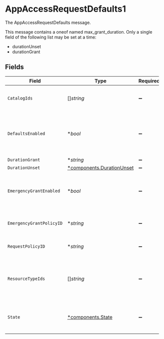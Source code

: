 # AppAccessRequestDefaults1

The AppAccessRequestDefaults message.

This message contains a oneof named max_grant_duration. Only a single field of the following list may be set at a time:
  - durationUnset
  - durationGrant



## Fields

| Field                                                                                    | Type                                                                                     | Required                                                                                 | Description                                                                              |
| ---------------------------------------------------------------------------------------- | ---------------------------------------------------------------------------------------- | ---------------------------------------------------------------------------------------- | ---------------------------------------------------------------------------------------- |
| `CatalogIds`                                                                             | []*string*                                                                               | :heavy_minus_sign:                                                                       | The request catalog ids for the app access request rule.                                 |
| `DefaultsEnabled`                                                                        | **bool*                                                                                  | :heavy_minus_sign:                                                                       | If true the app level request configuration will be applied to specified resource types. |
| `DurationGrant`                                                                          | **string*                                                                                | :heavy_minus_sign:                                                                       | N/A                                                                                      |
| `DurationUnset`                                                                          | [*components.DurationUnset](../../models/components/durationunset.md)                    | :heavy_minus_sign:                                                                       | N/A                                                                                      |
| `EmergencyGrantEnabled`                                                                  | **bool*                                                                                  | :heavy_minus_sign:                                                                       | If emergency grants are enabled for this app access request rule.                        |
| `EmergencyGrantPolicyID`                                                                 | **string*                                                                                | :heavy_minus_sign:                                                                       | The policy id for the emergency grant policy.                                            |
| `RequestPolicyID`                                                                        | **string*                                                                                | :heavy_minus_sign:                                                                       | The requestPolicyId field.                                                               |
| `ResourceTypeIds`                                                                        | []*string*                                                                               | :heavy_minus_sign:                                                                       | The app resource type ids for which the app access request defaults are applied.         |
| `State`                                                                                  | [*components.State](../../models/components/state.md)                                    | :heavy_minus_sign:                                                                       | The last applied state of the app access request defaults.                               |